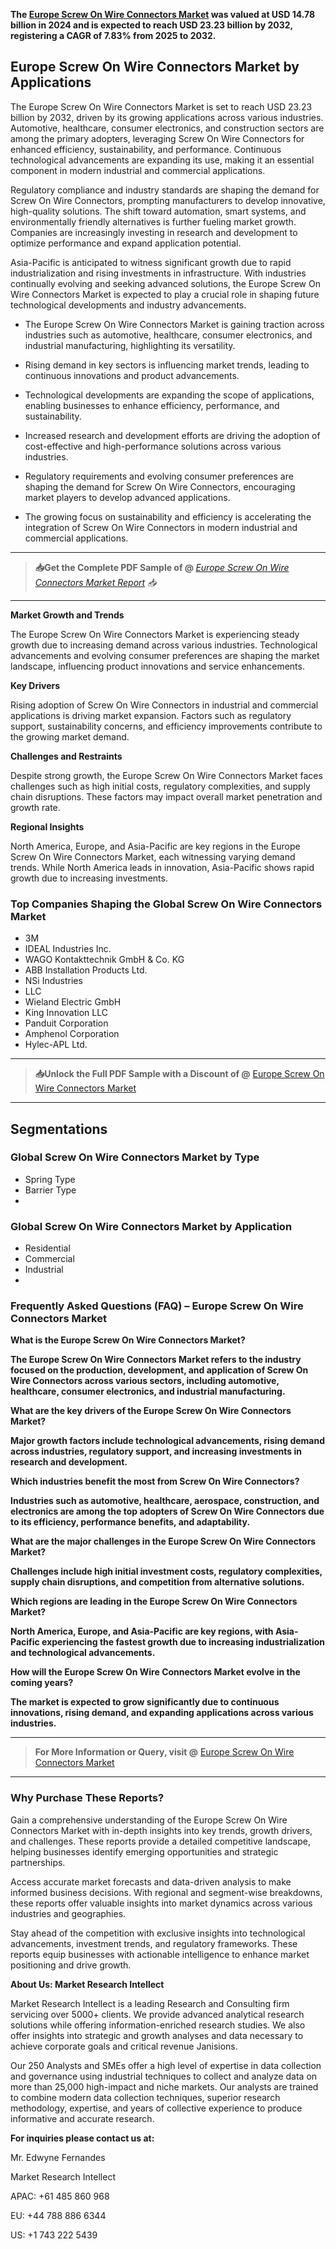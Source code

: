 <p><strong>The <a href="https://www.marketresearchintellect.com/download-sample/?rid=996522&amp;utm_source=Pulse-April-Europe&amp;utm_medium=852">Europe Screw On Wire Connectors Market</a> was valued at USD 14.78 billion in 2024 and is expected to reach USD 23.23 billion by 2032, registering a CAGR of 7.83% from 2025 to 2032.</strong></p><h2>Europe Screw On Wire Connectors Market by Applications&nbsp;</h2><p><p>The Europe Screw On Wire Connectors Market is set to reach USD 23.23 billion by 2032, driven by its growing applications across various industries. Automotive, healthcare, consumer electronics, and construction sectors are among the primary adopters, leveraging Screw On Wire Connectors for enhanced efficiency, sustainability, and performance. Continuous technological advancements are expanding its use, making it an essential component in modern industrial and commercial applications.</p><p>Regulatory compliance and industry standards are shaping the demand for Screw On Wire Connectors, prompting manufacturers to develop innovative, high-quality solutions. The shift toward automation, smart systems, and environmentally friendly alternatives is further fueling market growth. Companies are increasingly investing in research and development to optimize performance and expand application potential.</p><p>Asia-Pacific is anticipated to witness significant growth due to rapid industrialization and rising investments in infrastructure. With industries continually evolving and seeking advanced solutions, the Europe Screw On Wire Connectors Market is expected to play a crucial role in shaping future technological developments and industry advancements.</p></p><ul><li><p>The Europe Screw On Wire Connectors Market is gaining traction across industries such as automotive, healthcare, consumer electronics, and industrial manufacturing, highlighting its versatility.</p></li><li><p>Rising demand in key sectors is influencing market trends, leading to continuous innovations and product advancements.</p></li><li><p>Technological developments are expanding the scope of applications, enabling businesses to enhance efficiency, performance, and sustainability.</p></li><li><p>Increased research and development efforts are driving the adoption of cost-effective and high-performance solutions across various industries.</p></li><li><p>Regulatory requirements and evolving consumer preferences are shaping the demand for Screw On Wire Connectors, encouraging market players to develop advanced applications.</p></li><li><p>The growing focus on sustainability and efficiency is accelerating the integration of Screw On Wire Connectors in modern industrial and commercial applications.</p></li></ul><hr /><blockquote><p><strong><span class="font-[700]">📥Get the Complete PDF Sample of @ </span></strong><em><span class="font-[700]"><a href="https://www.marketresearchintellect.com/download-sample/?rid=996522&amp;utm_source=Pulse-April-Europe&amp;utm_medium=852" target="_blank" data-tracking-control-name="article-ssr-frontend-pulse_little-text-block" data-tracking-will-navigate="" data-test-link="">Europe Screw On Wire Connectors Market Report</a>&nbsp;📥</span></em></p></blockquote><hr /><p class="" data-start="77" data-end="360"><strong data-start="77" data-end="105">Market Growth and Trends</strong></p><p class="" data-start="77" data-end="360">The Europe Screw On Wire Connectors Market is experiencing steady growth due to increasing demand across various industries. Technological advancements and evolving consumer preferences are shaping the market landscape, influencing product innovations and service enhancements.</p><p class="" data-start="362" data-end="606"><strong data-start="362" data-end="377">Key Drivers</strong></p><p class="" data-start="362" data-end="606">Rising adoption of Screw On Wire Connectors in industrial and commercial applications is driving market expansion. Factors such as regulatory support, sustainability concerns, and efficiency improvements contribute to the growing market demand.</p><p class="" data-start="608" data-end="849"><strong data-start="608" data-end="637">Challenges and Restraints</strong></p><p class="" data-start="608" data-end="849">Despite strong growth, the Europe Screw On Wire Connectors Market faces challenges such as high initial costs, regulatory complexities, and supply chain disruptions. These factors may impact overall market penetration and growth rate.</p><p class="" data-start="851" data-end="1095"><strong data-start="851" data-end="872">Regional Insights</strong></p><p class="" data-start="851" data-end="1095">North America, Europe, and Asia-Pacific are key regions in the Europe Screw On Wire Connectors Market, each witnessing varying demand trends. While North America leads in innovation, Asia-Pacific shows rapid growth due to increasing investments.</p><p><h3>Top Companies Shaping the Global Screw On Wire Connectors Market </h3><ul><li>3M</li><li>IDEAL Industries Inc.</li><li>WAGO Kontakttechnik GmbH & Co. KG</li><li>ABB Installation Products Ltd.</li><li>NSi Industries</li><li>LLC</li><li>Wieland Electric GmbH</li><li>King Innovation LLC</li><li>Panduit Corporation</li><li>Amphenol Corporation</li><li>Hylec-APL Ltd.</li></ul></p><hr /><blockquote><p><strong>📥Unlock the Full PDF Sample with a Discount of @</strong> <a href="https://www.marketresearchintellect.com/ask-for-discount/?rid=996522&amp;utm_source=Pulse-April-Europe&amp;utm_medium=852">Europe Screw On Wire Connectors Market</a></p></blockquote><hr /><p><h2>Segmentations</h2><h3>Global Screw On Wire Connectors Market by Type</h3><ul><li>Spring Type</li><li>Barrier Type</li><li></li></ul><h3>Global Screw On Wire Connectors Market by Application</h3><ul><li>Residential</li><li>Commercial</li><li>Industrial</li><li></li></ul></p><h3><strong>Frequently Asked Questions (FAQ) &ndash; Europe Screw On Wire Connectors Market</strong></h3><p><strong>What is the Europe Screw On Wire Connectors Market?</strong></p><p><strong>The Europe Screw On Wire Connectors Market refers to the industry focused on the production, development, and application of Screw On Wire Connectors across various sectors, including automotive, healthcare, consumer electronics, and industrial manufacturing.</strong></p><p><strong>What are the key drivers of the Europe Screw On Wire Connectors Market?</strong></p><p><strong>Major growth factors include technological advancements, rising demand across industries, regulatory support, and increasing investments in research and development.</strong></p><p><strong>Which industries benefit the most from Screw On Wire Connectors?</strong></p><p><strong>Industries such as automotive, healthcare, aerospace, construction, and electronics are among the top adopters of Screw On Wire Connectors due to its efficiency, performance benefits, and adaptability.</strong></p><p><strong>What are the major challenges in the Europe Screw On Wire Connectors Market?</strong></p><p><strong>Challenges include high initial investment costs, regulatory complexities, supply chain disruptions, and competition from alternative solutions.</strong></p><p><strong>Which regions are leading in the Europe Screw On Wire Connectors Market?</strong></p><p><strong>North America, Europe, and Asia-Pacific are key regions, with Asia-Pacific experiencing the fastest growth due to increasing industrialization and technological advancements.</strong></p><p><strong>How will the Europe Screw On Wire Connectors Market evolve in the coming years?</strong></p><p><strong>The market is expected to grow significantly due to continuous innovations, rising demand, and expanding applications across various industries.</strong></p><hr /><blockquote><p><span class="font-[700]"><strong>For More Information or Query, visit&nbsp;@</strong>&nbsp;</span><span class="font-[700]"><a href="https://www.marketresearchintellect.com/product/global-screw-on-wire-connectors-market/?utm_source=Linkedin&utm_medium=852" target="_blank" data-tracking-control-name="article-ssr-frontend-pulse_little-text-block" data-tracking-will-navigate="" data-test-link="">Europe Screw On Wire Connectors Market</a></span></p></blockquote><hr /><h3><strong data-start="0" data-end="31">Why Purchase These Reports?</strong></h3><p class="" data-start="35" data-end="297">Gain a comprehensive understanding of the Europe Screw On Wire Connectors Market with in-depth insights into key trends, growth drivers, and challenges. These reports provide a detailed competitive landscape, helping businesses identify emerging opportunities and strategic partnerships.</p><p class="" data-start="299" data-end="540">Access accurate market forecasts and data-driven analysis to make informed business decisions. With regional and segment-wise breakdowns, these reports offer valuable insights into market dynamics across various industries and geographies.</p><p class="" data-start="542" data-end="784">Stay ahead of the competition with exclusive insights into technological advancements, investment trends, and regulatory frameworks. These reports equip businesses with actionable intelligence to enhance market positioning and drive growth.</p><p><strong><span class="font-[700]">About Us: Market Research Intellect</span></strong></p><p><span class="">Market Research Intellect is a leading Research and Consulting firm servicing over 5000+ clients. We provide advanced analytical research solutions while offering information-enriched research studies.&nbsp;</span>We also offer insights into strategic and growth analyses and data necessary to achieve corporate goals and critical revenue Janisions.</p><p><span class="">Our 250 Analysts and SMEs offer a high level of expertise in data collection and governance using industrial techniques to collect and analyze data on more than 25,000 high-impact and niche markets. Our analysts are trained to combine modern data collection techniques, superior research methodology, expertise, and years of collective experience to produce informative and accurate research.</span></p><p><strong>For inquiries please contact us at:</strong></p><p>Mr. Edwyne Fernandes</p><p>Market Research Intellect</p><p>APAC: +61 485 860 968</p><p>EU: +44 788 886 6344</p><p>US: +1 743 222 5439</p>